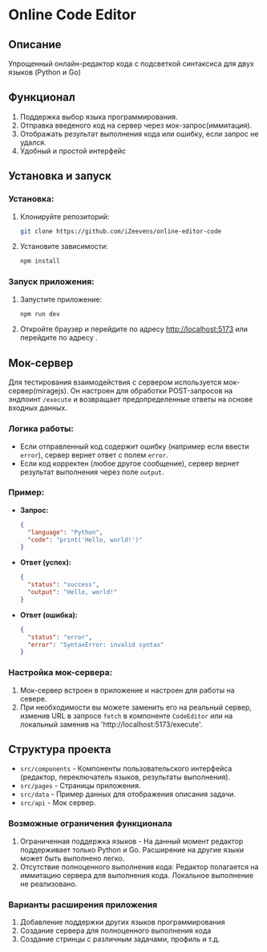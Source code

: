 # Online Code Editor

## Описание

Упрощенный онлайн-редактор кода с подсветкой синтаксиса для двух языков (Python и Go)

## Функционал

1. Поддержка выбор языка программирования.
2. Отправка введеного код на сервер через мок-запрос(иммитация).
3. Отображать результат выполнения кода или ошибку, если запрос не удался.
4. Удобный и простой интерфейс

## Установка и запуск

### Установка:

1. Клонируйте репозиторий:
   ```bash
   git clone https://github.com/iZeevens/online-editor-code
   ```
2. Установите зависимости:
   ```bash
   npm install
   ```

### Запуск приложения:

1. Запустите приложение:
   ```bash
   npm run dev
   ```
2. Откройте браузер и перейдите по адресу [http://localhost:5173](http://localhost:5173) или перейдите по адресу []().

## Мок-сервер

Для тестирования взаимодействия с сервером используется мок-сервер(miragejs). Он настроен для обработки POST-запросов на эндпоинт `/execute` и возвращает предопределенные ответы на основе входных данных.

### Логика работы:

- Если отправленный код содержит ошибку (например если ввести `error`), сервер вернет ответ с полем `error`.
- Если код корректен (любое другое сообщение), сервер вернет результат выполнения через поле `output`.

### Пример:

- **Запрос:**
  ```json
  {
    "language": "Python",
    "code": "print('Hello, world!')"
  }
  ```
- **Ответ (успех):**
  ```json
  {
    "status": "success",
    "output": "Hello, world!"
  }
  ```
- **Ответ (ошибка):**
  ```json
  {
    "status": "error",
    "error": "SyntaxError: invalid syntax"
  }
  ```

### Настройка мок-сервера:

1. Мок-сервер встроен в приложение и настроен для работы на севере.
2. При необходимости вы можете заменить его на реальный сервер, изменив URL в запросе `fetch` в компоненте `CodeEditor` или на локальный заменив на 'http://localhost:5173/execute'.

## Структура проекта

- `src/components` - Компоненты пользовательского интерфейса (редактор, переключатель языков, результаты выполнения).
- `src/pages` - Страницы приложения.
- `src/data` - Пример данных для отображения описания задачи.
- `src/api` - Мок сервер.


### Возможные ограничения функционала

1. Ограниченная поддержка языков - На данный момент редактор поддерживает только Python и Go. Расширение на другие языки может быть выполнено легко.
2. Отсутствие полноценного выполнения кода: Редактор полагается на иммитацию сервера для выполнения кода. Локальное выполнение не реализовано.

### Варианты расширения приложения

1. Добавление поддержки других языков программирования
2. Создание сервера для полноценного выполнения кода
3. Создание стринцы с различным задачами, профиль и т.д.
